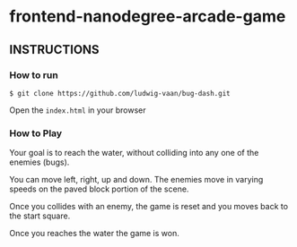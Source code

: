 # frontend-nanodegree-arcade-game

## INSTRUCTIONS

### How to run

```
$ git clone https://github.com/ludwig-vaan/bug-dash.git
```

Open the `index.html` in your browser

### How to Play

Your goal is to reach the water, without colliding into any one of the enemies (bugs).

You can move left, right, up and down. The enemies move in varying speeds on the paved block portion of the scene.

Once you collides with an enemy, the game is reset and you moves back to the start square.

Once you reaches the water the game is won.
